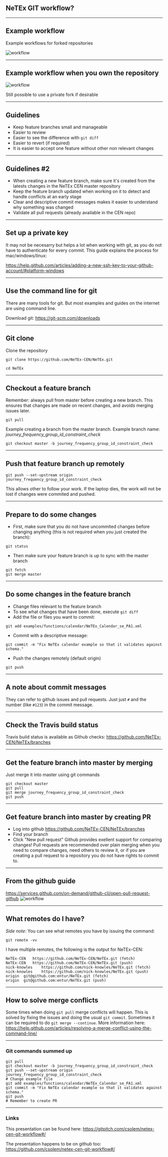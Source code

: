 ## NeTEx GIT workflow?

---

## Example workflow

Example workflows for forked repositories

![workflow](images/workflow.png)

---

## Example workflow when you own the repository

![workflow](images/workflow_2.png)

Still possible to use a private fork if desirable

---

## Guidelines

* Keep feature branches small and manageable
* Easier to review
* Easier to see the difference with `git diff`
* Easier to revert (if required)
* It is easier to accept one feature without other non relevant changes

---

## Guidelines #2
* When creating a new feature branch, make sure it's created from the latests changes in the NeTEx CEN master repository
* Keep the feature branch updated when working on it to detect and handle conflicts at an early stage
* Clear and descriptive commit messages makes it easier to understand why something was changed
* Validate all pull requests (already available in the CEN repo)

---

## Set up a private key
It may not be necesarry but helps a lot when working with git, as you do not have to authenticate for every commit. This guide explains the process for mac/windows/linux:

https://help.github.com/articles/adding-a-new-ssh-key-to-your-github-account/#platform-windows

---

## Use the command line for git

There are many tools for git. But most examples and guides on the internet are using command line.

Download git:
https://git-scm.com/downloads

---

## Git clone

Clone the repository

```
git clone https://github.com/NeTEx-CEN/NeTEx.git
```
```
cd NeTEx
```

---

## Checkout a feature branch

Remember: always pull from master before creating a new branch.
This ensures that changes are made on recent changes, and avoids merging issues later.
```
git pull
```

Example creating a branch from the master branch. Example branch name: *journey_frequency_group_id_constraint_check*
```
git checkout master -b journey_frequency_group_id_constraint_check
```

---

## Push that feature branch up remotely

```
git push --set-upstream origin journey_frequency_group_id_constraint_check
```
This allows other to follow your work.
If the laptop dies, the work will not be lost if changes were commited and pushed.

---

## Prepare to do some changes
* First, make sure that you do not have uncommited changes before changing anything (this is not required when you just created the branch):
```
git status
```
* Then make sure your feature branch is up to sync with the master branch
```
git fetch
git merge master
```

---

## Do some changes in the feature branch
* Change files relevant to the feature branch
* To see what changes that have been done, execute `git diff`
* Add the file or files you want to commit:
```
git add examples/functions/calendar/NeTEx_Calendar_se_PA1.xml
```
* Commit with a descriptive message:
```
git commit -m "Fix NeTEx calendar example so that it validates against schema."
```
* Push the changes remotely (default origin)
```
git push
```

---
## A note about commit messages
They can refer to github issues and pull requests.
Just just `#` and the number (like `#123`) in the commit message.

---

## Check the Travis build status
Travis build status is available as Github checks:
https://github.com/NeTEx-CEN/NeTEx/branches

---

## Get the feature branch into master by merging

Just merge it into master using git commands
```
git checkout master
git pull
git merge journey_frequency_group_id_constraint_check
git push
```

---

## Get feature branch into master by creating PR
* Log into github
https://github.com/NeTEx-CEN/NeTEx/branches
* Find your branch
* Click "New pull request"
Github provides exellent support for comparing changes!
Pull requests are recommended over plain merging when you need to compare changes, need others to review it, or if you are creating a pull request to a repository you do not have rights to commit to.

---

## From the github guide
https://services.github.com/on-demand/github-cli/open-pull-request-github
![workflow](https://services.github.com/on-demand/images/gifs/github-cli/push-and-pull.gif)

---

## What remotes do I have?
*Side note:* You can see what remotes you have by issuing the command:
```
git remote -vv
```

I have multiple remotes, the following is the output for NeTEx-CEN:
```
NeTEx-CEN	https://github.com/NeTEx-CEN/NeTEx.git (fetch)
NeTEx-CEN	https://github.com/NeTEx-CEN/NeTEx.git (push)
nick-knowles	https://github.com/nick-knowles/NeTEx.git (fetch)
nick-knowles	https://github.com/nick-knowles/NeTEx.git (push)
origin	git@github.com:entur/NeTEx.git (fetch)
origin	git@github.com:entur/NeTEx.git (push)
```

---

## How to solve merge conflicts
Some times when doing `git pull` merge conflicts will happen.
This is solved by fixing the issues and doing the usual `git commit`.
Sometimes it can be required to do `git merge --continue`.
More information here:
https://help.github.com/articles/resolving-a-merge-conflict-using-the-command-line/

---

### Git commands summed up

```
git pull
git checkout master -b journey_frequency_group_id_constraint_check
git push --set-upstream origin journey_frequency_group_id_constraint_check
# Change example file
git add examples/functions/calendar/NeTEx_Calendar_se_PA1.xml
git commit -m "Fix NeTEx calendar example so that it validates against schema."
git push
# Remember to create PR
```

---

### Links
This presentation can be found here:
https://gitpitch.com/csolem/netex-cen-git-workflow#/

The presentation happens to be on github too:
https://github.com/csolem/netex-cen-git-workflow#/
